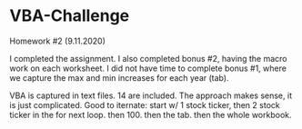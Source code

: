 # VBA-Challenge
Homework #2 (9.11.2020)


I completed the assignment.  I also completed bonus #2, having the macro work on each worksheet.
I did not have time to complete bonus #1, where we capture the max and min increases for each year (tab).

VBA is captured in text files.  14 are included.  The approach makes sense, it is just complicated.  Good to iternate:  start w/ 1 stock ticker, then 2 stock ticker in the for next loop.  then 100. then the tab.  then the whole workbook.
